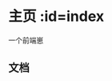 # 主页 :id=index <!-- {docsify-ignore-all} -->

一个前端崽

## 文档

<!-- [Html](html/) -->

<!-- [Html5](html5/) -->

<!-- [git](git-docs/) -->

<!-- [Css](css/) -->

<!-- [Vim](vim-docs/) -->

<!-- [Markdown语法](markdown/) -->

<!-- [MarkdownLint规则](markdown-lint/) -->
